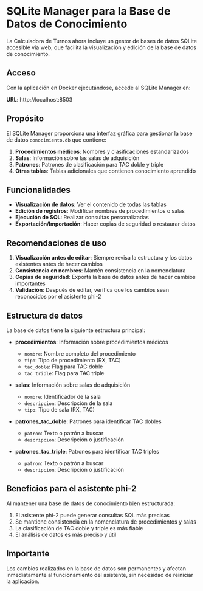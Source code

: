 # SQLite Manager para la Base de Datos de Conocimiento

La Calculadora de Turnos ahora incluye un gestor de bases de datos SQLite accesible vía web, que facilita la visualización y edición de la base de datos de conocimiento.

## Acceso

Con la aplicación en Docker ejecutándose, accede al SQLite Manager en:

**URL**: http://localhost:8503

## Propósito

El SQLite Manager proporciona una interfaz gráfica para gestionar la base de datos `conocimiento.db` que contiene:

1. **Procedimientos médicos**: Nombres y clasificaciones estandarizados
2. **Salas**: Información sobre las salas de adquisición
3. **Patrones**: Patrones de clasificación para TAC doble y triple
4. **Otras tablas**: Tablas adicionales que contienen conocimiento aprendido

## Funcionalidades

- **Visualización de datos**: Ver el contenido de todas las tablas
- **Edición de registros**: Modificar nombres de procedimientos o salas
- **Ejecución de SQL**: Realizar consultas personalizadas
- **Exportación/Importación**: Hacer copias de seguridad o restaurar datos

## Recomendaciones de uso

1. **Visualización antes de editar**: Siempre revisa la estructura y los datos existentes antes de hacer cambios
2. **Consistencia en nombres**: Mantén consistencia en la nomenclatura
3. **Copias de seguridad**: Exporta la base de datos antes de hacer cambios importantes
4. **Validación**: Después de editar, verifica que los cambios sean reconocidos por el asistente phi-2

## Estructura de datos

La base de datos tiene la siguiente estructura principal:

- **procedimientos**: Información sobre procedimientos médicos
  - `nombre`: Nombre completo del procedimiento
  - `tipo`: Tipo de procedimiento (RX, TAC)
  - `tac_doble`: Flag para TAC doble
  - `tac_triple`: Flag para TAC triple

- **salas**: Información sobre salas de adquisición
  - `nombre`: Identificador de la sala
  - `descripcion`: Descripción de la sala
  - `tipo`: Tipo de sala (RX, TAC)

- **patrones_tac_doble**: Patrones para identificar TAC dobles
  - `patron`: Texto o patrón a buscar
  - `descripcion`: Descripción o justificación

- **patrones_tac_triple**: Patrones para identificar TAC triples
  - `patron`: Texto o patrón a buscar
  - `descripcion`: Descripción o justificación

## Beneficios para el asistente phi-2

Al mantener una base de datos de conocimiento bien estructurada:

1. El asistente phi-2 puede generar consultas SQL más precisas
2. Se mantiene consistencia en la nomenclatura de procedimientos y salas
3. La clasificación de TAC doble y triple es más fiable
4. El análisis de datos es más preciso y útil

## Importante

Los cambios realizados en la base de datos son permanentes y afectan inmediatamente al funcionamiento del asistente, sin necesidad de reiniciar la aplicación.